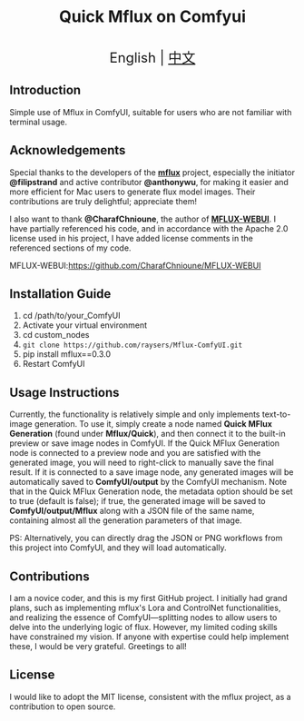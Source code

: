 <h1 align="center">Quick Mflux on Comfyui</h1>

<p align="center">
    <br> <font size=5>English | <a href="README_zh.md">中文</a></font>
</p>

## Introduction
Simple use of Mflux in ComfyUI, suitable for users who are not familiar with terminal usage.

## Acknowledgements

Special thanks to the developers of the [**mflux**](https://github.com/filipstrand/mflux) project, especially the initiator **@filipstrand** and active contributor **@anthonywu**, for making it easier and more efficient for Mac users to generate flux model images. Their contributions are truly delightful; appreciate them!

I also want to thank **@CharafChnioune**, the author of [**MFLUX-WEBUI**](https://github.com/CharafChnioune/MFLUX-WEBUI). I have partially referenced his code, and in accordance with the Apache 2.0 license used in his project, I have added license comments in the referenced sections of my code.

MFLUX-WEBUI:https://github.com/CharafChnioune/MFLUX-WEBUI

## Installation Guide
1. cd /path/to/your_ComfyUI
2. Activate your virtual environment
3. cd custom_nodes
4. `git clone https://github.com/raysers/Mflux-ComfyUI.git`
5. pip install mflux==0.3.0
6. Restart ComfyUI

## Usage Instructions
Currently, the functionality is relatively simple and only implements text-to-image generation. To use it, simply create a node named **Quick MFlux Generation** (found under **Mflux/Quick**), and then connect it to the built-in preview or save image nodes in ComfyUI. If the Quick MFlux Generation node is connected to a preview node and you are satisfied with the generated image, you will need to right-click to manually save the final result. If it is connected to a save image node, any generated images will be automatically saved to **ComfyUI/output** by the ComfyUI mechanism. Note that in the Quick MFlux Generation node, the metadata option should be set to true (default is false); if true, the generated image will be saved to **ComfyUI/output/Mflux** along with a JSON file of the same name, containing almost all the generation parameters of that image.

PS: Alternatively, you can directly drag the JSON or PNG workflows from this project into ComfyUI, and they will load automatically.

## Contributions
I am a novice coder, and this is my first GitHub project. I initially had grand plans, such as implementing mflux's Lora and ControlNet functionalities, and realizing the essence of ComfyUI—splitting nodes to allow users to delve into the underlying logic of flux. However, my limited coding skills have constrained my vision. If anyone with expertise could help implement these, I would be very grateful. Greetings to all!

## License
I would like to adopt the MIT license, consistent with the mflux project, as a contribution to open source.